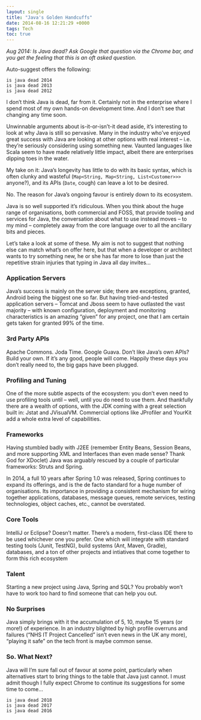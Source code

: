 ```yaml
---
layout: single
title: "Java's Golden Handcuffs"
date: 2014-08-16 12:21:29 +0000
tags: Tech
toc: true
---
```

_Aug 2014: Is Java dead? Ask Google that question via the Chrome bar, and you get the feeling that this is an oft 
asked question._

Auto-suggest offers the following:

`is java dead 2014`  
`is java dead 2013`  
`is java dead 2012`

I don’t think Java is dead, far from it. Certainly not in the enterprise where I spend most of my own hands-on 
development time. And I don’t see that changing any time soon.

Unwinnable arguments about is-it-or-isn’t-it dead aside, it’s interesting to look at why Java is still so pervasive. 
Many in the industry who’ve enjoyed great success with Java are looking at other options with real interest – i.e. 
they’re seriously considering using something new. Vaunted languages like Scala seem to have made relatively little 
impact, albeit there are enterprises dipping toes in the water.

My take on it: Java’s longevity has little to do with its basic syntax, which is often clunky and wasteful 
(`Map<String, Map<String, List<Customer>>>` anyone?), and its APIs (`Date`, cough) can leave a lot to be desired.

No. The reason for Java’s ongoing favour is entirely down to its ecosystem.

Java is so well supported it’s ridiculous. When you think about the huge range of organisations, both commercial and 
FOSS, that provide tooling and services for Java, the conversation about what to use instead moves – to my mind – 
completely away from the core language over to all the ancillary bits and pieces.

Let’s take a look at some of these. My aim is not to suggest that nothing else can match what’s on offer here, but 
that when a developer or architect wants to try something new, he or she has far more to lose than just the repetitive 
strain injuries that typing in Java all day invites…

### Application Servers

Java’s success is mainly on the server side; there are exceptions, granted, Android being the biggest one so far. But 
having tried-and-tested application servers – Tomcat and Jboss seem to have outlasted the vast majority – with known 
configuration, deployment and monitoring characteristics is an amazing “given” for any project, one that I am certain 
gets taken for granted 99% of the time.

### 3rd Party APIs

Apache Commons. Joda Time. Google Guava. Don’t like Java’s own APIs? Build your own. If it’s any good, people will 
come. Happily these days you don’t really need to, the big gaps have been plugged.

### Profiling and Tuning

One of the more subtle aspects of the ecosystem: you don’t even need to use profiling tools until – well, until you 
do need to use them. And thankfully there are a wealth of options, with the JDK coming with a great selection built 
in: Jstat and JVisualVM. Commercial options like JProfiler and YourKit add a whole extra level of capabilities.

### Frameworks

Having stumbled badly with J2EE (remember Entity Beans, Session Beans, and more supporting XML and Interfaces than 
even made sense? Thank God for XDoclet) Java was arguably rescued by a couple of particular frameworks: Struts and 
Spring.

In 2014, a full 10 years after Spring 1.0 was released, Spring continues to expand its offerings, and is the de facto 
standard for a huge number of organisations. Its importance in providing a consistent mechanism for wiring together 
applications, databases, message queues, remote services, testing technologies, object caches, etc., cannot be 
overstated.

### Core Tools

IntelliJ or Eclipse? Doesn’t matter. There’s a modern, first-class IDE there to be used whichever one you prefer. 
One which will integrate with standard testing tools (Junit, TestNG), build systems (Ant, Maven, Gradle), databases, 
and a ton of other projects and intiatives that come together to form this rich ecosystem

### Talent

Starting a new project using Java, Spring and SQL? You probably won’t have to work too hard to find someone that can 
help you out.

### No Surprises

Java simply brings with it the accumulation of 5, 10, maybe 15 years (or more!) of experience. In an industry blighted 
by high profile overruns and failures (“NHS IT Project Cancelled” isn’t even news in the UK any more), “playing it 
safe” on the tech front is maybe common sense.

### So. What Next?

Java will I’m sure fall out of favour at some point, particularly when alternatives start to bring things to the 
table that Java just cannot. I must admit though I fully expect Chrome to continue its suggestions for some time to 
come...

`is java dead 2018`  
`is java dead 2017`  
`is java dead 2016`
